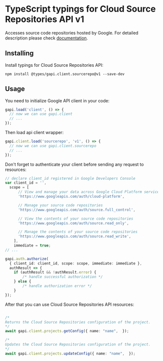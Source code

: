 # TypeScript typings for Cloud Source Repositories API v1

Accesses source code repositories hosted by Google.
For detailed description please check [documentation](https://cloud.google.com/source-repositories/docs/apis).

## Installing

Install typings for Cloud Source Repositories API:

```
npm install @types/gapi.client.sourcerepo@v1 --save-dev
```

## Usage

You need to initialize Google API client in your code:

```typescript
gapi.load('client', () => {
  // now we can use gapi.client
  // ...
});
```

Then load api client wrapper:

```typescript
gapi.client.load('sourcerepo', 'v1', () => {
  // now we can use gapi.client.sourcerepo
  // ...
});
```

Don't forget to authenticate your client before sending any request to resources:

```typescript
// declare client_id registered in Google Developers Console
var client_id = '',
  scope = [ 
      // View and manage your data across Google Cloud Platform services
      'https://www.googleapis.com/auth/cloud-platform',

      // Manage your source code repositories
      'https://www.googleapis.com/auth/source.full_control',

      // View the contents of your source code repositories
      'https://www.googleapis.com/auth/source.read_only',

      // Manage the contents of your source code repositories
      'https://www.googleapis.com/auth/source.read_write',
    ],
    immediate = true;
// ...

gapi.auth.authorize(
  { client_id: client_id, scope: scope, immediate: immediate },
  authResult => {
    if (authResult && !authResult.error) {
        /* handle successful authorization */
    } else {
        /* handle authorization error */
    }
});
```

After that you can use Cloud Source Repositories API resources:

```typescript

/*
Returns the Cloud Source Repositories configuration of the project.
*/
await gapi.client.projects.getConfig({ name: "name",  });

/*
Updates the Cloud Source Repositories configuration of the project.
*/
await gapi.client.projects.updateConfig({ name: "name",  });
```
